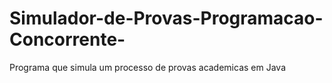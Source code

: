 # Simulador-de-Provas-Programacao-Concorrente-
Programa que simula um processo de provas academicas em Java
